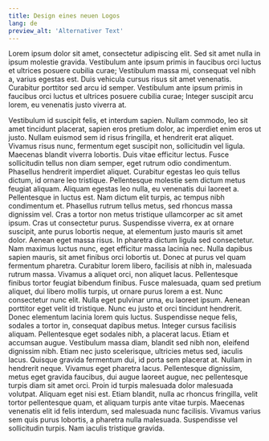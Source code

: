 ```yaml
---
title: Design eines neuen Logos
lang: de
preview_alt: 'Alternativer Text'
---
```


Lorem ipsum dolor sit amet, consectetur adipiscing elit. Sed sit amet nulla in ipsum molestie gravida. Vestibulum ante ipsum primis in faucibus orci luctus et ultrices posuere cubilia curae; Vestibulum massa mi, consequat vel nibh a, varius egestas est. Duis vehicula cursus risus sit amet venenatis. Curabitur porttitor sed arcu id semper. Vestibulum ante ipsum primis in faucibus orci luctus et ultrices posuere cubilia curae; Integer suscipit arcu lorem, eu venenatis justo viverra at.

Vestibulum id suscipit felis, et interdum sapien. Nullam commodo, leo sit amet tincidunt placerat, sapien eros pretium dolor, ac imperdiet enim eros ut justo. Nullam euismod sem id risus fringilla, et hendrerit erat aliquet. Vivamus risus nunc, fermentum eget suscipit non, sollicitudin vel ligula. Maecenas blandit viverra lobortis. Duis vitae efficitur lectus. Fusce sollicitudin tellus non diam semper, eget rutrum odio condimentum. Phasellus hendrerit imperdiet aliquet. Curabitur egestas leo quis tellus dictum, id ornare leo tristique. Pellentesque molestie sem dictum metus feugiat aliquam. Aliquam egestas leo nulla, eu venenatis dui laoreet a. Pellentesque in luctus est. Nam dictum elit turpis, ac tempus nibh condimentum et. Phasellus rutrum tellus metus, sed rhoncus massa dignissim vel. Cras a tortor non metus tristique ullamcorper ac sit amet ipsum. Cras ut consectetur purus. Suspendisse viverra, ex at ornare suscipit, ante purus lobortis neque, at elementum justo mauris sit amet dolor. Aenean eget massa risus. In pharetra dictum ligula sed consectetur. Nam maximus luctus nunc, eget efficitur massa lacinia nec. Nulla dapibus sapien mauris, sit amet finibus orci lobortis ut. Donec at purus vel quam fermentum pharetra. Curabitur lorem libero, facilisis at nibh in, malesuada rutrum massa. Vivamus a aliquet orci, non aliquet lacus. Pellentesque finibus tortor feugiat bibendum finibus. Fusce malesuada, quam sed pretium aliquet, dui libero mollis turpis, ut ornare purus lorem a est. Nunc consectetur nunc elit. Nulla eget pulvinar urna, eu laoreet ipsum. Aenean porttitor eget velit id tristique. Nunc eu justo et orci tincidunt hendrerit. Donec elementum lacinia lorem quis luctus. Suspendisse neque felis, sodales a tortor in, consequat dapibus metus. Integer cursus facilisis aliquam. Pellentesque eget sodales nibh, a placerat lacus. Etiam et accumsan augue. Vestibulum massa diam, blandit sed nibh non, eleifend dignissim nibh. Etiam nec justo scelerisque, ultricies metus sed, iaculis lacus. Quisque gravida fermentum dui, id porta sem placerat at. Nullam in hendrerit neque. Vivamus eget pharetra lacus. Pellentesque dignissim, metus eget gravida faucibus, dui augue laoreet augue, nec pellentesque turpis diam sit amet orci. Proin id turpis malesuada dolor malesuada volutpat. Aliquam eget nisi est. Etiam blandit, nulla ac rhoncus fringilla, velit tortor pellentesque quam, et aliquam turpis ante vitae turpis. Maecenas venenatis elit id felis interdum, sed malesuada nunc facilisis. Vivamus varius sem quis purus lobortis, a pharetra nulla malesuada. Suspendisse vel sollicitudin turpis. Nam iaculis tristique gravida.